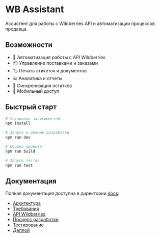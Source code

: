 # WB Assistant

Ассистент для работы с Wildberries API и автоматизации процессов продавца.

## Возможности

- 🚀 Автоматизация работы с API Wildberries
- 📦 Управление поставками и заказами
- 🏷️ Печать этикеток и документов
- 📊 Аналитика и отчеты
- 🔄 Синхронизация остатков
- 📱 Мобильный доступ

## Быстрый старт

```bash
# Установка зависимостей
npm install

# Запуск в режиме разработки
npm run dev

# Сборка проекта
npm run build

# Запуск тестов
npm run test
```

## Документация

Полная документация доступна в директории [docs](./docs):

- [Архитектура](./docs/architecture.md)
- [Требования](./docs/technical-requirements.md)
- [API Wildberries](./docs/wb-api.md)
- [Процесс разработки](./docs/development-process.md)
- [Тестирование](./docs/testing.md)
- [Деплой](./docs/deployment.md)

